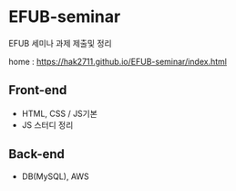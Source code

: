 # EFUB-seminar
EFUB 세미나 과제 제출및 정리

home : https://hak2711.github.io/EFUB-seminar/index.html

## Front-end
<ul>
  <li>HTML, CSS / JS기본</li>
  <li>JS 스터디 정리</li>
</ul>

## Back-end
<ul>
  <li>DB(MySQL), AWS</li>
</ul>
